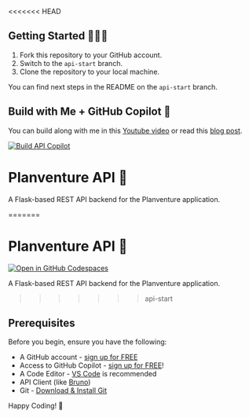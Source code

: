 <<<<<<< HEAD
## Getting Started 👩🏽‍💻

1. Fork this repository to your GitHub account.
2. Switch to the `api-start` branch.
3. Clone the repository to your local machine.

You can find next steps in the README on the `api-start` branch.


## Build with Me + GitHub Copilot 🚀

You can build along with me in this [Youtube video](https://www.youtube.com/watch?v=CJUbQ1QiBUY) or read this [blog post](https://github.blog/ai-and-ml/github-copilot/github-for-beginners-building-a-rest-api-with-copilot/).

[![Build API Copilot](https://github.com/user-attachments/assets/a9e6f202-81c1-4b5e-9a77-6f03ee55938c)](https://www.youtube.com/watch?v=CJUbQ1QiBUY)

# Planventure API 🚁
A Flask-based REST API backend for the Planventure application.

=======
# Planventure API 🚁

[![Open in GitHub Codespaces](https://github.com/codespaces/badge.svg)](https://codespaces.new/github-samples/planventure)

A Flask-based REST API backend for the Planventure application.

>>>>>>> api-start
## Prerequisites
Before you begin, ensure you have the following:

- A GitHub account - [sign up for FREE](https://github.com)
- Access to GitHub Copilot - [sign up for FREE](https://gh.io/gfb-copilot)!
- A Code Editor - [VS Code](https://code.visualstudio.com/download) is recommended
- API Client (like [Bruno](https://github.com/usebruno/bruno))
- Git - [Download & Install Git](https://git-scm.com/downloads)

Happy Coding!  🎉
